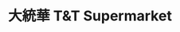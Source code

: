 ---
title: "大統華 T&T Supermarket"
url: /north-york/da-tong-hua-tandt-supermarket-sheppard-avenue-east/
shop: supermarket
---